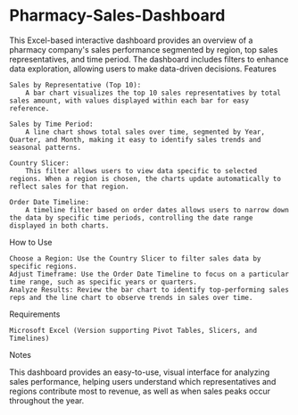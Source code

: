 # Pharmacy-Sales-Dashboard
This Excel-based interactive dashboard provides an overview of a pharmacy company's sales performance segmented by region, top sales representatives, and time period. The dashboard includes filters to enhance data exploration, allowing users to make data-driven decisions.
Features

    Sales by Representative (Top 10):
        A bar chart visualizes the top 10 sales representatives by total sales amount, with values displayed within each bar for easy reference.

    Sales by Time Period:
        A line chart shows total sales over time, segmented by Year, Quarter, and Month, making it easy to identify sales trends and seasonal patterns.

    Country Slicer:
        This filter allows users to view data specific to selected regions. When a region is chosen, the charts update automatically to reflect sales for that region.

    Order Date Timeline:
        A timeline filter based on order dates allows users to narrow down the data by specific time periods, controlling the date range displayed in both charts.

How to Use

    Choose a Region: Use the Country Slicer to filter sales data by specific regions.
    Adjust Timeframe: Use the Order Date Timeline to focus on a particular time range, such as specific years or quarters.
    Analyze Results: Review the bar chart to identify top-performing sales reps and the line chart to observe trends in sales over time.

Requirements

    Microsoft Excel (Version supporting Pivot Tables, Slicers, and Timelines)

Notes

This dashboard provides an easy-to-use, visual interface for analyzing sales performance, helping users understand which representatives and regions contribute most to revenue, as well as when sales peaks occur throughout the year.
